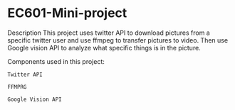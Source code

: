 # EC601-Mini-project

Description
     This project uses twitter API to download pictures from a specific twitter user and use ffmpeg to transfer pictures to                         video. Then use Google vision API to analyze what specific things is in the picture.


Components used in this project:
    
    Twitter API
	
    FFMPRG
	
    Google Vision API
    
    




    
 

